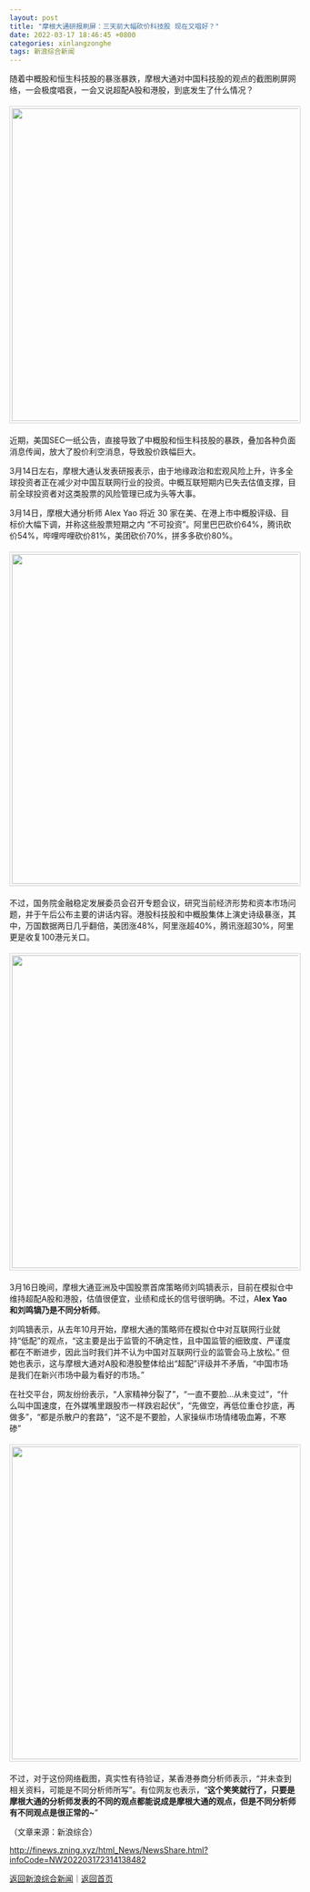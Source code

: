 ```yaml
---
layout: post
title: "摩根大通研报刷屏：三天前大幅砍价科技股 现在又唱好？"
date: 2022-03-17 18:46:45 +0800
categories: xinlangzonghe
tags: 新浪综合新闻
---
```

<p>随着中概股和恒生科技股的暴涨暴跌，摩根大通对中国科技股的观点的截图刷屏网络，一会极度唱衰，一会又说超配A股和港股，到底发生了什么情况？</p><center><img src="https://dfscdn.dfcfw.com/download/D24899657704284814306_w550h750.jpg" style="border:#d1d1d1 1px solid;padding:3px;margin:5px 0;" width="550" /></center><p>近期，美国SEC一纸公告，直接导致了中概股和恒生科技股的暴跌，叠加各种负面消息传闻，放大了股价利空消息，导致股价跌幅巨大。</p><p>3月14日左右，摩根大通认发表研报表示，由于地缘政治和宏观风险上升，许多全球投资者正在减少对中国互联网行业的投资。中概互联短期内已失去估值支撑，目前全球投资者对这类股票的风险管理已成为头等大事。</p><p>3月14日，摩根大通分析师 Alex Yao 将近 30 家在美、在港上市中概股评级、目标价大幅下调，并称这些股票短期之内 “不可投资”。阿里巴巴砍价64%，腾讯砍价54%，哔哩哔哩砍价81%，美团砍价70%，拼多多砍价80%。</p><center><img src="https://dfscdn.dfcfw.com/download/D25266067799653566962_w2078h628.jpg" style="border:#d1d1d1 1px solid;padding:3px;margin:5px 0;" width="580" /></center><p>不过，国务院金融稳定发展委员会召开专题会议，研究当前经济形势和资本市场问题，并于午后公布主要的讲话内容。港股科技股和中概股集体上演史诗级暴涨，其中，万国数据两日几乎翻倍，美团涨48%，阿里涨超40%，腾讯涨超30%，阿里更是收复100港元关口。</p><center><img src="https://dfscdn.dfcfw.com/download/D24879726199801706946_w550h367.jpg" style="border:#d1d1d1 1px solid;padding:3px;margin:5px 0;" width="550" /></center><p>3月16日晚间，摩根大通亚洲及中国股票首席策略师刘鸣镝表示，目前在模拟仓中维持超配A股和港股，估值很便宜，业绩和成长的信号很明确。不过，A<strong>lex Yao 和刘鸣镝乃是不同分析师</strong>。</p><p>刘鸣镝表示，从去年10月开始，摩根大通的策略师在模拟仓中对互联网行业就持“低配”的观点，“这主要是出于监管的不确定性，且中国监管的细致度、严谨度都在不断进步，因此当时我们并不认为中国对互联网行业的监管会马上放松。” 但她也表示，这与摩根大通对A股和港股整体给出“超配”评级并不矛盾，“中国市场是我们在新兴市场中最为看好的市场。”</p><p>在社交平台，网友纷纷表示，“人家精神分裂了”，“一直不要脸...从未变过”，“什么叫中国速度，在外媒嘴里跟股市一样跌宕起伏”，“先做空，再低位重仓抄底，再做多”，“都是杀散户的套路”，“这不是不要脸，人家操纵市场情绪吸血筹，不寒碜”</p><center><img src="https://dfscdn.dfcfw.com/download/D25615587873438081085_w550h572.jpg" style="border:#d1d1d1 1px solid;padding:3px;margin:5px 0;" width="550" /></center><p>不过，对于这份网络截图，真实性有待验证，某香港券商分析师表示，“并未查到相关资料，可能是不同分析师所写”。有位网友也表示，“<strong>这个笑笑就行了，只要是摩根大通的分析师发表的不同的观点都能说成是摩根大通的观点，但是不同分析师有不同观点是很正常的~</strong>”</p><p class="em_media">（文章来源：新浪综合）</p>

<http://finews.zning.xyz/html_News/NewsShare.html?infoCode=NW202203172314138482>

[返回新浪综合新闻](//finews.withounder.com/category/xinlangzonghe.html)｜[返回首页](//finews.withounder.com/)